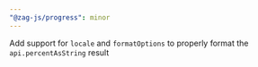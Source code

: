 ```yaml
---
"@zag-js/progress": minor
---
```


Add support for `locale` and `formatOptions` to properly format the `api.percentAsString` result

